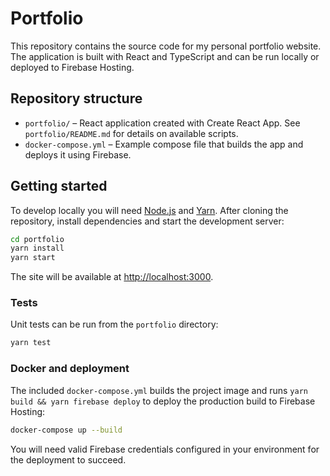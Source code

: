 # Portfolio

This repository contains the source code for my personal portfolio website. The application is built with React and TypeScript and can be run locally or deployed to Firebase Hosting.

## Repository structure

- `portfolio/` – React application created with Create React App. See `portfolio/README.md` for details on available scripts.
- `docker-compose.yml` – Example compose file that builds the app and deploys it using Firebase.

## Getting started

To develop locally you will need [Node.js](https://nodejs.org/) and [Yarn](https://yarnpkg.com/). After cloning the repository, install dependencies and start the development server:

```bash
cd portfolio
yarn install
yarn start
```

The site will be available at [http://localhost:3000](http://localhost:3000).

### Tests

Unit tests can be run from the `portfolio` directory:

```bash
yarn test
```

### Docker and deployment

The included `docker-compose.yml` builds the project image and runs `yarn build && yarn firebase deploy` to deploy the production build to Firebase Hosting:

```bash
docker-compose up --build
```

You will need valid Firebase credentials configured in your environment for the deployment to succeed.

